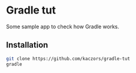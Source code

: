 Gradle tut
=====
Some sample app to check how Gradle works.

Installation
---
```sh
git clone https://github.com/kaczors/gradle-tut
gradle
```